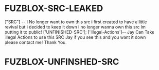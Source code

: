 # FUZBLOX-SRC-LEAKED
["SRC"] -- I No longer want to own this src i first created to have  a little revival but i decided  to keep it down i no longer wanna own this src Im putting it to public! ['UNFINISHED-SRC']; ['Illegal-Actions']-- Jay Can Take  illegal Actions  to use this SRC  Jay if you see this and you want it down please contact me! Thank You.
# FUZBLOX-UNFINSHED-SRC

